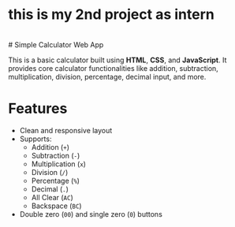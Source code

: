 # this is my 2nd project as intern
<br>
# Simple Calculator Web App

This is a basic calculator built using **HTML**, **CSS**, and **JavaScript**. It provides core calculator functionalities like addition, subtraction, multiplication, division, percentage, decimal input, and more.
<br>
# Features

- Clean and responsive layout
- Supports:
  - Addition (`+`)
  - Subtraction (`-`)
  - Multiplication (`x`)
  - Division (`/`)
  - Percentage (`%`)
  - Decimal (`.`)
  - All Clear (`AC`)
  - Backspace (`BC`)
- Double zero (`00`) and single zero (`0`) buttons